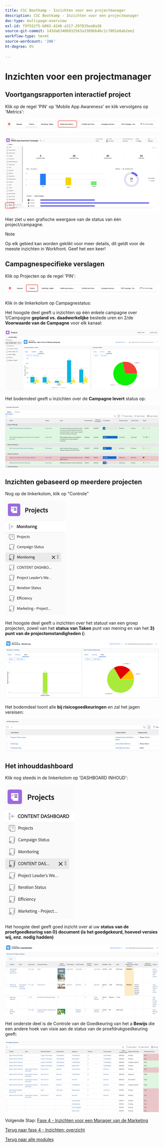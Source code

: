 ```yaml
---
title: CSC Bootkamp - Inzichten voor een projectmanager
description: CSC Bootkamp - Inzichten voor een projectmanager
doc-type: multipage-overview
exl-id: f9f552f5-b065-4246-a317-297835ea8a36
source-git-commit: 143da6340b932563a3309bb46c1c7091e0ab2ee2
workflow-type: tm+mt
source-wordcount: '286'
ht-degree: 0%

---
```


# Inzichten voor een projectmanager

## Voortgangsrapporten interactief project

Klik op de regel &#39;PIN&#39; op &#39;Mobile App Awareness&#39; en klik vervolgens op &#39;Metrics&#39;:

![ klik mobiele app bewustzijn ](./images/mobile-app-awareness.png)

![ details van de Mening over het project ](./images/awareness-view.png)

Hier ziet u een grafische weergave van de status van één project/campagne.

>[!NOTE]
>
> Op elk gebied kan worden geklikt voor meer details, dit geldt voor de meeste inzichten in Workfront. Geef het een keer!

## Campagnespecifieke verslagen

Klik op Projecten op de regel &#39;PIN&#39;:

![ klik op projecten ](./images/projects.png)

Klik in de linkerkolom op Campagnestatus:

Het hoogste deel geeft u inzichten op één enkele campagne over 1/Campagne **gepland vs. daadwerkelijke** bestede uren en 2/de **Voorwaarde van de Campagne** voor elk kanaal:

![ Inzichten van de Campagne ](./images/campaign-insights.png)

Het bodemdeel geeft u inzichten over de **Campagne levert** status op:

![ campagneproducten ](./images/deliverables-status.png)

## Inzichten gebaseerd op meerdere projecten

Nog op de linkerkolom, klik op &quot;Controle&quot;

![ klik controle ](./images/monitoring.png)

Het hoogste deel geeft u inzichten over het statuut van een groep projecten, zowel van het **status van Taken** punt van mening en van het **3&rbrace; punt van de projectomstandigheden &lbrace;:**

![ overzicht ](./images/group-status.png)

Het bodemdeel toont alle **bij risicogoedkeuringen** en zal het jagen vereisen:

![ Geïdentificeerde risico&#39;s ](./images/risk-approvals.png)

## Het inhouddashboard

Klik nog steeds in de linkerkolom op &#39;DASHBOARD INHOUD&#39;:

![ klik inhouddashboard ](./images/content-dashboard.png)

Het hoogste deel geeft goed inzicht over al uw **status van de proefgoedkeuring van 0&rbrace; document (is het goedgekeurd, hoeveel versies wij, enz. nodig hadden)**

![ bewijs van goedkeuringen ](./images/proof-of-approval.png)

Het onderste deel is de Controle van de Goedkeuring van het a **Bewijs** die een andere hoek van visie aan de status van de proefdrukgoedkeuring geeft:

![ bewijs van goedkeuringsrevisies ](./images/poa-review.png)

Volgende Stap: [ Fase 4 - Inzichten voor een Manager van de Marketing ](./marketing-manager.md)

[Terug naar fase 4 - Inzichten: overzicht](./overview.md)

[Terug naar alle modules](../../overview.md)
